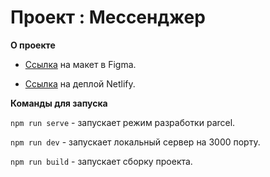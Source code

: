 # Проект : Мессенджер 

**О проекте**

* [Ссылка](https://www.figma.com/file/eeaPkhaTqieli5L4IRn3w1/praktikum-chat-ui?node-id=15%3A323) на макет в Figma.  

* [Ссылка](https://620e89dbd5d3bb0007d48852--romantic-goldberg-0c2bdc.netlify.app/) на деплой Netlify.  

**Команды для запуска**  

`npm run serve` - запускает режим разработки parcel.  

`npm run dev` - запускает локальный сервер на 3000 порту.  

`npm run build` - запускает сборку проекта.  

